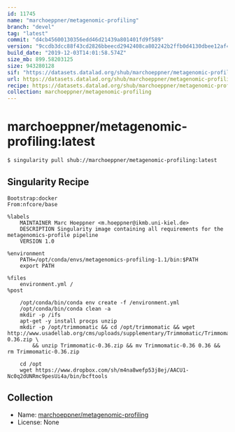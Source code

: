 ```yaml
---
id: 11745
name: "marchoeppner/metagenomic-profiling"
branch: "devel"
tag: "latest"
commit: "d4cb45600130356edd46d21439a801401fd9f589"
version: "9ccdb3dcc88f43cd2826bbeecd2942408ca802242b2ffb0d4130dbee12af4b11"
build_date: "2019-12-03T14:01:58.574Z"
size_mb: 899.58203125
size: 943280128
sif: "https://datasets.datalad.org/shub/marchoeppner/metagenomic-profiling/latest/2019-12-03-d4cb4560-9ccdb3dc/9ccdb3dcc88f43cd2826bbeecd2942408ca802242b2ffb0d4130dbee12af4b11.sif"
url: https://datasets.datalad.org/shub/marchoeppner/metagenomic-profiling/latest/2019-12-03-d4cb4560-9ccdb3dc/
recipe: https://datasets.datalad.org/shub/marchoeppner/metagenomic-profiling/latest/2019-12-03-d4cb4560-9ccdb3dc/Singularity
collection: marchoeppner/metagenomic-profiling
---
```


# marchoeppner/metagenomic-profiling:latest

```bash
$ singularity pull shub://marchoeppner/metagenomic-profiling:latest
```

## Singularity Recipe

```singularity
Bootstrap:docker
From:nfcore/base

%labels
    MAINTAINER Marc Hoeppner <m.hoeppner@ikmb.uni-kiel.de>
    DESCRIPTION Singularity image containing all requirements for the metagenomics-profile pipeline
    VERSION 1.0

%environment
    PATH=/opt/conda/envs/metagenomics-profiling-1.1/bin:$PATH
    export PATH

%files
    environment.yml /
%post

    /opt/conda/bin/conda env create -f /environment.yml
    /opt/conda/bin/conda clean -a
    mkdir -p /ifs
    apt-get -y install procps unzip
    mkdir -p /opt/trimmomatic && cd /opt/trimmomatic && wget http://www.usadellab.org/cms/uploads/supplementary/Trimmomatic/Trimmomatic-0.36.zip \
        && unzip Trimmomatic-0.36.zip && mv Trimmomatic-0.36 0.36 && rm Trimmomatic-0.36.zip

    cd /opt
    wget https://www.dropbox.com/sh/m4na8wefp53j8ej/AACU1-Nc0q2dUNRmc9pesUi4a/bin/bcftools
```

## Collection

 - Name: [marchoeppner/metagenomic-profiling](https://github.com/marchoeppner/metagenomic-profiling)
 - License: None

